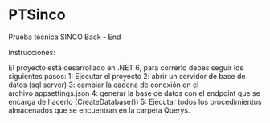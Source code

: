 # PTSinco
Prueba técnica SINCO Back - End

Instrucciones: 

El proyecto está desarrollado en .NET 6, para correrlo debes seguir los siguientes pasos:
1: Ejecutar el proyecto
2: abrir un servidor de base de datos (sql server) 
3: cambiar la cadena de conexión en el archivo appsettings.json
4: generar la base de datos con el endpoint que se encarga de hacerlo (CreateDatabase())
5: Ejecutar todos los procedimientos almacenados que se encuentran en la carpeta Querys.

